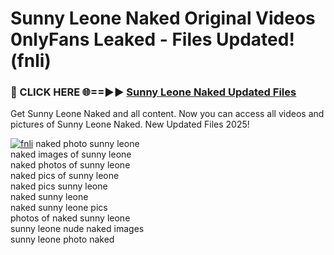 # Sunny Leone Naked Original Videos 0nlyFans Leaked - Files Updated! (fnli)

<h3>🔴 CLICK HERE 🌐==►► <a href="https://tinyurl.com/up5wt9bj" rel="nofollow">Sunny Leone Naked Updated Files</a></h3>

Get Sunny Leone Naked and all content. Now you can access all videos and pictures of Sunny Leone Naked. New Updated Files 2025!

[![fnli](https://i.imgur.com/ABiUzMV.gif)](https://tinyurl.com/up5wt9bj)
naked photo sunny leone<br>
naked images of sunny leone<br>
naked photos of sunny leone<br>
naked pics of sunny leone<br>
naked pics sunny leone<br>
naked sunny leone<br>
naked sunny leone pics<br>
photos of naked sunny leone<br>
sunny leone nude naked images<br>
sunny leone photo naked